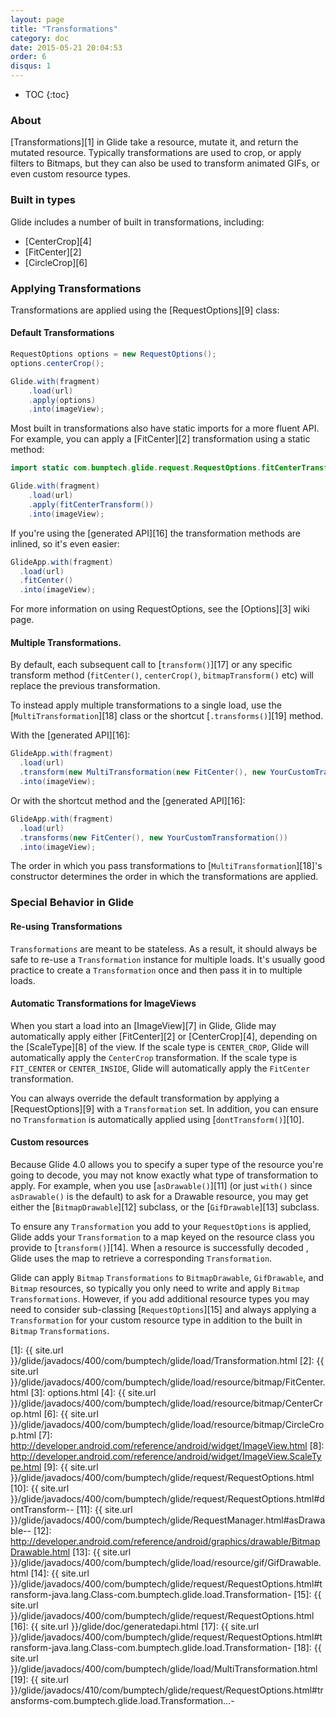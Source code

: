 ```yaml
---
layout: page
title: "Transformations"
category: doc
date: 2015-05-21 20:04:53
order: 6
disqus: 1
---
```

* TOC
{:toc}

### About
[Transformations][1] in Glide take a resource, mutate it, and return the mutated resource. Typically transformations are used to crop, or apply filters to Bitmaps, but they can also be used to transform animated GIFs, or even custom resource types.

### Built in types

Glide includes a number of built in transformations, including:

* [CenterCrop][4]
* [FitCenter][2]
* [CircleCrop][6]

### Applying Transformations
Transformations are applied using the [RequestOptions][9] class:

#### Default Transformations

```java
RequestOptions options = new RequestOptions();
options.centerCrop();

Glide.with(fragment)
    .load(url)
    .apply(options)
    .into(imageView);
```

Most built in transformations also have static imports for a more fluent API. For example, you can apply a [FitCenter][2] transformation using a static method:

```java
import static com.bumptech.glide.request.RequestOptions.fitCenterTransform;

Glide.with(fragment)
    .load(url)
    .apply(fitCenterTransform())
    .into(imageView);
```

If you're using the [generated API][16] the transformation methods are inlined, so it's even easier:

```java
GlideApp.with(fragment)
  .load(url)
  .fitCenter()
  .into(imageView);
```

For more information on using RequestOptions, see the [Options][3] wiki page.

#### Multiple Transformations.
By default, each subsequent call to [``transform()``][17] or any specific transform method (``fitCenter()``, ``centerCrop()``, ``bitmapTransform()`` etc) will replace the previous transformation.

To instead apply multiple transformations to a single load, use the [``MultiTransformation``][18] class or the shortcut [``.transforms()``][19] method.

With the [generated API][16]:

```java
GlideApp.with(fragment)
  .load(url)
  .transform(new MultiTransformation(new FitCenter(), new YourCustomTransformation())
  .into(imageView);
```

Or with the shortcut method and the [generated API][16]:

```java
GlideApp.with(fragment)
  .load(url)
  .transforms(new FitCenter(), new YourCustomTransformation())
  .into(imageView);
```

The order in which you pass transformations to [``MultiTransformation``][18]'s constructor determines the order in which the transformations are applied.

### Special Behavior in Glide

#### Re-using Transformations
``Transformations`` are meant to be stateless. As a result, it should always be safe to re-use a ``Transformation`` instance for multiple loads. It's usually good practice to create a ``Transformation`` once and then pass it in to multiple loads.

#### Automatic Transformations for ImageViews
When you start a load into an [ImageView][7] in Glide, Glide may automatically apply either [FitCenter][2] or [CenterCrop][4], depending on the [ScaleType][8] of the view. If the scale type is ``CENTER_CROP``, Glide will automatically apply the ``CenterCrop`` transformation. If the scale type is ``FIT_CENTER`` or ``CENTER_INSIDE``, Glide will automatically apply the ``FitCenter`` transformation.

You can always override the default transformation by applying a [RequestOptions][9] with a ``Transformation`` set. In addition, you can ensure no ``Transformation`` is automatically applied using [``dontTransform()``][10].

#### Custom resources
Because Glide 4.0 allows you to specify a super type of the resource you're going to decode, you may not know exactly what type of transformation to apply. For example, when you use [``asDrawable()``][11] (or just ``with()`` since ``asDrawable()`` is the default) to ask for a Drawable resource, you may get either the [``BitmapDrawable``][12] subclass, or the [``GifDrawable``][13] subclass. 

To ensure any ``Transformation`` you add to your ``RequestOptions`` is applied, Glide adds your ``Transformation`` to a map keyed on the resource class you provide to [``transform()``][14]. When a resource is successfully decoded , Glide uses the map to retrieve a corresponding ``Transformation``. 

Glide can apply ``Bitmap`` ``Transformations`` to ``BitmapDrawable``, ``GifDrawable``, and ``Bitmap`` resources, so typically you only need to write and apply ``Bitmap`` ``Transformations``. However, if you add additional resource types you may need to consider sub-classing [``RequestOptions``][15] and always applying a ``Transformation`` for your custom resource type in addition to the built in ``Bitmap`` ``Transformations``.

[1]: {{ site.url }}/glide/javadocs/400/com/bumptech/glide/load/Transformation.html
[2]: {{ site.url }}/glide/javadocs/400/com/bumptech/glide/load/resource/bitmap/FitCenter.html
[3]: options.html
[4]: {{ site.url }}/glide/javadocs/400/com/bumptech/glide/load/resource/bitmap/CenterCrop.html
[6]: {{ site.url }}/glide/javadocs/400/com/bumptech/glide/load/resource/bitmap/CircleCrop.html
[7]: http://developer.android.com/reference/android/widget/ImageView.html
[8]: http://developer.android.com/reference/android/widget/ImageView.ScaleType.html
[9]: {{ site.url }}/glide/javadocs/400/com/bumptech/glide/request/RequestOptions.html
[10]: {{ site.url }}/glide/javadocs/400/com/bumptech/glide/request/RequestOptions.html#dontTransform--
[11]: {{ site.url }}/glide/javadocs/400/com/bumptech/glide/RequestManager.html#asDrawable--
[12]: http://developer.android.com/reference/android/graphics/drawable/BitmapDrawable.html
[13]: {{ site.url }}/glide/javadocs/400/com/bumptech/glide/load/resource/gif/GifDrawable.html
[14]: {{ site.url }}/glide/javadocs/400/com/bumptech/glide/request/RequestOptions.html#transform-java.lang.Class-com.bumptech.glide.load.Transformation-
[15]: {{ site.url }}/glide/javadocs/400/com/bumptech/glide/request/RequestOptions.html
[16]: {{ site.url }}/glide/doc/generatedapi.html
[17]: {{ site.url }}/glide/javadocs/400/com/bumptech/glide/request/RequestOptions.html#transform-java.lang.Class-com.bumptech.glide.load.Transformation-
[18]: {{ site.url }}/glide/javadocs/400/com/bumptech/glide/load/MultiTransformation.html
[19]: {{ site.url }}/glide/javadocs/410/com/bumptech/glide/request/RequestOptions.html#transforms-com.bumptech.glide.load.Transformation...-
